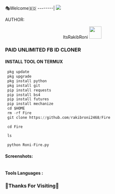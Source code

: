  
🎭Welcome🇧🇩
--------|
![](https://media.tenor.com/iVCiM9W7cvYAAAAd/welcome.gif)
 
 
 
AUTHOR:
   <p align="center">
   ItsRakibRoni <img src="https://media.tenor.com/rePDfDWO3XoAAAAM/hacking.gif" width="40px"></i></b>
   </p> 
 
 
### PAID UNLIMITED FB ID CLONER
 
 
  
#### INSTALL TOOL ON TERMUX
 
```python
 pkg update
 pkg upgrade
 pkg install python
 pkg install git
 pip install requests
 pip install bs4
 pip install futures
 pip install mechanize
 cd $HOME 
 rm -rf Fire
 git clone https://github.com/rakibroni2468/Fire
 
 cd Fire
 
 ls
 
 python Roni-Fire.py
```
#### Screenshots:
 
<p align="center"><img src="">
 
 
#### Tools Languages :
 
 
### 🧐Thanks For Visiting🐅